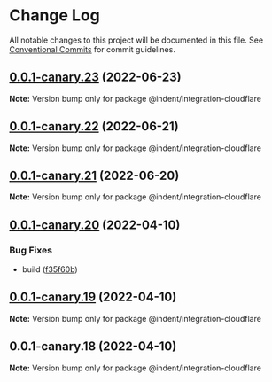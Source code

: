 # Change Log

All notable changes to this project will be documented in this file.
See [Conventional Commits](https://conventionalcommits.org) for commit guidelines.

## [0.0.1-canary.23](https://github.com/indentapis/integrations/compare/@indent/integration-cloudflare@0.0.1-canary.22...@indent/integration-cloudflare@0.0.1-canary.23) (2022-06-23)

**Note:** Version bump only for package @indent/integration-cloudflare





## [0.0.1-canary.22](https://github.com/indentapis/integrations/compare/@indent/integration-cloudflare@0.0.1-canary.21...@indent/integration-cloudflare@0.0.1-canary.22) (2022-06-21)

**Note:** Version bump only for package @indent/integration-cloudflare





## [0.0.1-canary.21](https://github.com/indentapis/integrations/compare/@indent/integration-cloudflare@0.0.1-canary.20...@indent/integration-cloudflare@0.0.1-canary.21) (2022-06-20)

**Note:** Version bump only for package @indent/integration-cloudflare





## [0.0.1-canary.20](https://github.com/indentapis/integrations/compare/@indent/integration-cloudflare@0.0.1-canary.19...@indent/integration-cloudflare@0.0.1-canary.20) (2022-04-10)


### Bug Fixes

* build ([f35f60b](https://github.com/indentapis/integrations/commit/f35f60be6050a9f50ae5617be3583c6454e0d5d9))





## [0.0.1-canary.19](https://github.com/indentapis/integrations/compare/@indent/integration-cloudflare@0.0.1-canary.18...@indent/integration-cloudflare@0.0.1-canary.19) (2022-04-10)

**Note:** Version bump only for package @indent/integration-cloudflare





## 0.0.1-canary.18 (2022-04-10)

**Note:** Version bump only for package @indent/integration-cloudflare
